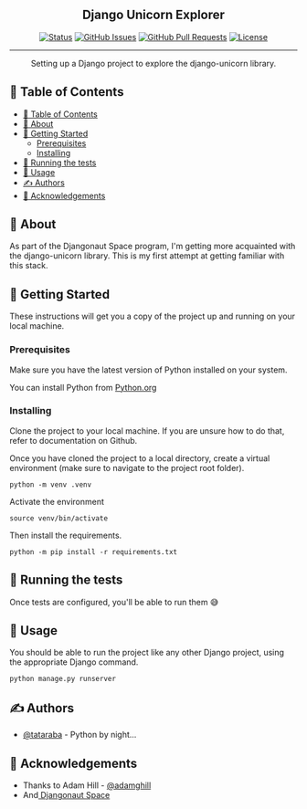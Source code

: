 <h2 align="center">Django Unicorn Explorer</h2>

<div align="center">

[![Status](https://img.shields.io/badge/status-active-success.svg)]()
[![GitHub Issues](https://img.shields.io/github/issues/kylelobo/The-Documentation-Compendium.svg)](https://github.com/kylelobo/The-Documentation-Compendium/issues)
[![GitHub Pull Requests](https://img.shields.io/github/issues-pr/kylelobo/The-Documentation-Compendium.svg)](https://github.com/kylelobo/The-Documentation-Compendium/pulls)
[![License](https://img.shields.io/badge/license-MIT-blue.svg)](/LICENSE)

</div>

---

<p align="center"> Setting up a Django project to explore the django-unicorn library.
    <br> 
</p>

## 📝 Table of Contents

- [📝 Table of Contents](#-table-of-contents)
- [🧐 About ](#-about-)
- [🏁 Getting Started ](#-getting-started-)
  - [Prerequisites](#prerequisites)
  - [Installing](#installing)
- [🔧 Running the tests ](#-running-the-tests-)
- [🎈 Usage ](#-usage-)
- [✍️ Authors ](#️-authors-)
- [🎉 Acknowledgements ](#-acknowledgements-)

## 🧐 About <a name = "about"></a>

As part of the Djangonaut Space program, I'm getting more acquainted with the django-unicorn library. This is my first attempt at getting familiar with this stack.

## 🏁 Getting Started <a name = "getting_started"></a>

These instructions will get you a copy of the project up and running on your local machine.

### Prerequisites

Make sure you have the latest version of Python installed on your system.

You can install Python from [Python.org](https://www.python.org)

### Installing

Clone the project to your local machine. If you are unsure how to do that, refer to documentation on Github.

Once you have cloned the project to a local directory, create a virtual environment (make sure to navigate to the project root folder).

```
python -m venv .venv
```

Activate the environment

```
source venv/bin/activate
```

Then install the requirements.

```
python -m pip install -r requirements.txt
```



## 🔧 Running the tests <a name = "tests"></a>

Once tests are configured, you'll be able to run them 😅


## 🎈 Usage <a name="usage"></a>

You should be able to run the project like any other Django project, using the appropriate Django command.

```
python manage.py runserver
```


## ✍️ Authors <a name = "authors"></a>

- [@tataraba](https://github.com/tataraba) - Python by night...


## 🎉 Acknowledgements <a name = "acknowledgement"></a>

-   Thanks to Adam Hill - [@adamghill](https://github.com/adamghill)
-   And[ Djangonaut Space](https://djangonaut.space)